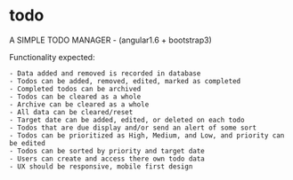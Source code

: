 # todo
A SIMPLE TODO MANAGER - (angular1.6 + bootstrap3)

Functionality expected:

	- Data added and removed is recorded in database
	- Todos can be added, removed, edited, marked as completed
	- Completed todos can be archived
	- Todos can be cleared as a whole
	- Archive can be cleared as a whole
	- All data can be cleared/reset
	- Target date can be added, edited, or deleted on each todo
	- Todos that are due display and/or send an alert of some sort
	- Todos can be prioritized as High, Medium, and Low, and priority can be edited
	- Todos can be sorted by priority and target date
	- Users can create and access there own todo data
	- UX should be responsive, mobile first design
	
